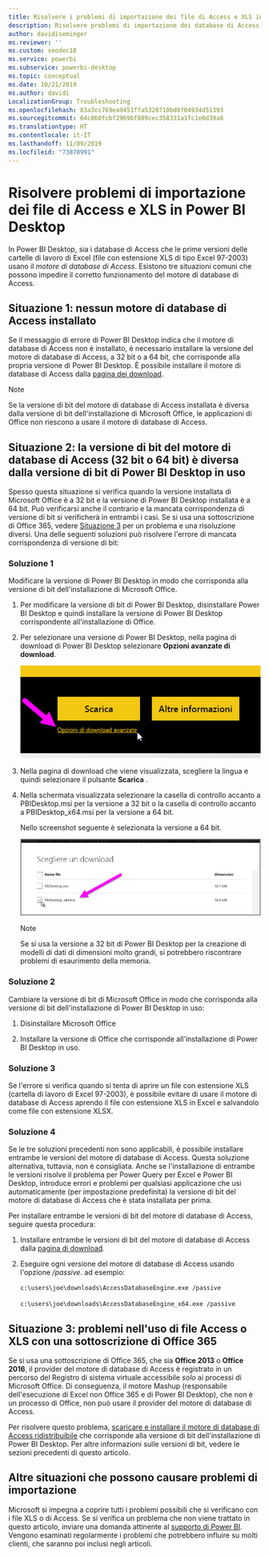 ```yaml
---
title: Risolvere i problemi di importazione dei file di Access e XLS in Power BI Desktop
description: Risolvere problemi di importazione dei database di Access e fogli di calcolo XLS in Power BI Desktop e Power Query
author: davidiseminger
ms.reviewer: ''
ms.custom: seodec18
ms.service: powerbi
ms.subservice: powerbi-desktop
ms.topic: conceptual
ms.date: 10/21/2019
ms.author: davidi
LocalizationGroup: Troubleshooting
ms.openlocfilehash: 83a3cc769ea9451ffa5320710bd0f04934d51393
ms.sourcegitcommit: 64c860fcbf2969bf089cec358331a1fc1e0d39a8
ms.translationtype: HT
ms.contentlocale: it-IT
ms.lasthandoff: 11/09/2019
ms.locfileid: "73878991"
---
```

# <a name="resolve-issues-importing-access-and-xls-files-in-power-bi-desktop"></a>Risolvere problemi di importazione dei file di Access e XLS in Power BI Desktop

In Power BI Desktop, sia i database di Access che le prime versioni delle cartelle di lavoro di Excel (file con estensione XLS di tipo Excel 97-2003) usano il *motore di database di Access*. Esistono tre situazioni comuni che possono impedire il corretto funzionamento del motore di database di Access.

## <a name="situation-1-no-access-database-engine-is-installed"></a>Situazione 1: nessun motore di database di Access installato

Se il messaggio di errore di Power BI Desktop indica che il motore di database di Access non è installato, è necessario installare la versione del motore di database di Access, a 32 bit o a 64 bit, che corrisponde alla propria versione di Power BI Desktop. È possibile installare il motore di database di Access dalla [pagina dei download](https://www.microsoft.com/download/details.aspx?id=13255).

>[!NOTE]
>Se la versione di bit del motore di database di Access installata è diversa dalla versione di bit dell'installazione di Microsoft Office, le applicazioni di Office non riescono a usare il motore di database di Access.

## <a name="situation-2-the-access-database-engine-bit-version-32-bit-or-64-bit-is-different-from-your-power-bi-desktop-bit-version"></a>Situazione 2: la versione di bit del motore di database di Access (32 bit o 64 bit) è diversa dalla versione di bit di Power BI Desktop in uso

Spesso questa situazione si verifica quando la versione installata di Microsoft Office è a 32 bit e la versione di Power BI Desktop installata è a 64 bit. Può verificarsi anche il contrario e la mancata corrispondenza di versione di bit si verificherà in entrambi i casi. Se si usa una sottoscrizione di Office 365, vedere [Situazione 3](#situation-3-trouble-using-access-or-xls-files-with-an-office-365-subscription) per un problema e una risoluzione diversi. Una delle seguenti soluzioni può risolvere l'errore di mancata corrispondenza di versione di bit:

### <a name="solution-1"></a>Soluzione 1

Modificare la versione di Power BI Desktop in modo che corrisponda alla versione di bit dell'installazione di Microsoft Office. 

1. Per modificare la versione di bit di Power BI Desktop, disinstallare Power BI Desktop e quindi installare la versione di Power BI Desktop corrispondente all'installazione di Office. 

1. Per selezionare una versione di Power BI Desktop, nella pagina di download di Power BI Desktop selezionare **Opzioni avanzate di download**.
   
   ![Opzioni avanzate di download nella pagina di download di Power BI Desktop](media/desktop-access-database-errors/desktop-access-errors-1.png)
   
1. Nella pagina di download che viene visualizzata, scegliere la lingua e quindi selezionare il pulsante **Scarica** . 
 
1. Nella schermata visualizzata selezionare la casella di controllo accanto a PBIDesktop.msi per la versione a 32 bit o la casella di controllo accanto a PBIDesktop_x64.msi per la versione a 64 bit. 

   Nello screenshot seguente è selezionata la versione a 64 bit.
   
   ![Scegliere il tipo di download di Power BI Desktop](media/desktop-access-database-errors/desktop-access-errors-2.png)
   
   >[!NOTE]
   >Se si usa la versione a 32 bit di Power BI Desktop per la creazione di modelli di dati di dimensioni molto grandi, si potrebbero riscontrare problemi di esaurimento della memoria.

### <a name="solution-2"></a>Soluzione 2

Cambiare la versione di bit di Microsoft Office in modo che corrisponda alla versione di bit dell'installazione di Power BI Desktop in uso:

1. Disinstallare Microsoft Office

2. Installare la versione di Office che corrisponde all'installazione di Power BI Desktop in uso.

### <a name="solution-3"></a>Soluzione 3

Se l'errore si verifica quando si tenta di aprire un file con estensione XLS (cartella di lavoro di Excel 97-2003), è possibile evitare di usare il motore di database di Access aprendo il file con estensione XLS in Excel e salvandolo come file con estensione XLSX.

### <a name="solution-4"></a>Soluzione 4

Se le tre soluzioni precedenti non sono applicabili, è possibile installare entrambe le versioni del motore di database di Access. Questa soluzione alternativa, tuttavia, non è consigliata. Anche se l'installazione di entrambe le versioni risolve il problema per Power Query per Excel e Power BI Desktop, introduce errori e problemi per qualsiasi applicazione che usi automaticamente (per impostazione predefinita) la versione di bit del motore di database di Access che è stata installata per prima. 

Per installare entrambe le versioni di bit del motore di database di Access, seguire questa procedura:

1. Installare entrambe le versioni di bit del motore di database di Access dalla [pagina di download](https://www.microsoft.com/download/details.aspx?id=13255). 

1. Eseguire ogni versione del motore di database di Access usando l'opzione */passive*. ad esempio:
   
       c:\users\joe\downloads\AccessDatabaseEngine.exe /passive
   
       c:\users\joe\downloads\AccessDatabaseEngine_x64.exe /passive

## <a name="situation-3-trouble-using-access-or-xls-files-with-an-office-365-subscription"></a>Situazione 3: problemi nell'uso di file Access o XLS con una sottoscrizione di Office 365

Se si usa una sottoscrizione di Office 365, che sia **Office 2013** o **Office 2016**, il provider del motore di database di Access è registrato in un percorso del Registro di sistema virtuale accessibile *solo* ai processi di Microsoft Office. Di conseguenza, il motore Mashup (responsabile dell'esecuzione di Excel non Office 365 e di Power BI Desktop), che non è un processo di Office, non può usare il provider del motore di database di Access.

Per risolvere questo problema, [scaricare e installare il motore di database di Access ridistribuibile](https://www.microsoft.com/download/details.aspx?id=13255) che corrisponde alla versione di bit dell'installazione di Power BI Desktop. Per altre informazioni sulle versioni di bit, vedere le sezioni precedenti di questo articolo.

## <a name="other-situations-that-can-cause-import-issues"></a>Altre situazioni che possono causare problemi di importazione

Microsoft si impegna a coprire tutti i problemi possibili che si verificano con i file XLS o di Access. Se si verifica un problema che non viene trattato in questo articolo, inviare una domanda attinente al [supporto di Power BI](https://powerbi.microsoft.com/support/). Vengono esaminati regolarmente i problemi che potrebbero influire su molti clienti, che saranno poi inclusi negli articoli.

